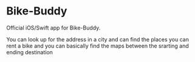 # Bike-Buddy

Official iOS/Swift app for Bike-Buddy.

You can look up for the address in a city and can find the places you can rent a bike and you can basically find the maps between the srarting and ending destination
